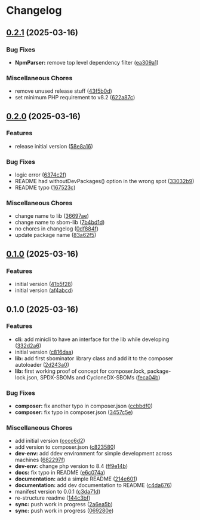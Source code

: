 # Changelog

## [0.2.1](https://github.com/sbominator/lib/compare/v0.2.0...v0.2.1) (2025-03-16)


### Bug Fixes

* **NpmParser:** remove top level dependency filter ([ea309a1](https://github.com/sbominator/lib/commit/ea309a1e728ee7195f5b7996a881b801e2c305ea))


### Miscellaneous Chores

* remove unused release stuff ([43f5b0d](https://github.com/sbominator/lib/commit/43f5b0dc3ed2e777c9e6ae163e735dd5dd4324d7))
* set minimum PHP requirement to v8.2 ([622a87c](https://github.com/sbominator/lib/commit/622a87cf67aaac3bb866d1c03e6834e3e87c57da))

## [0.2.0](https://github.com/sbominator/lib/compare/v0.1.0...v0.2.0) (2025-03-16)


### Features

* release initial version ([58e8a16](https://github.com/sbominator/lib/commit/58e8a168d9deae1fa32ce0bac8fa91ae276ba155))


### Bug Fixes

* logic error ([6374c2f](https://github.com/sbominator/lib/commit/6374c2fd80968701b2ade540bcb3d5dac6acada9))
* README had withoutDevPackages() option in the wrong spot ([33032b9](https://github.com/sbominator/lib/commit/33032b933c191cece7af2e7da94194703f2939e9))
* README typo ([167523c](https://github.com/sbominator/lib/commit/167523c671feec8c2e2ad8435b145895441d4040))


### Miscellaneous Chores

* change name to lib ([36697ae](https://github.com/sbominator/lib/commit/36697aefad07ac417a3e4a1563f1a09810be1a1f))
* change name to sbom-lib ([7b4bd1d](https://github.com/sbominator/lib/commit/7b4bd1d0e7e37f42e6160ed34db9a832e1b06151))
* no chores in changelog ([0df884f](https://github.com/sbominator/lib/commit/0df884f0bc7df636c2f0993b04ee3a84f81dc5f3))
* update package name ([83a62f5](https://github.com/sbominator/lib/commit/83a62f5a1a0179234ad9f6797d385f416c1e064a))

## [0.1.0](https://github.com/sbominator/package/compare/v0.1.0...v0.1.0) (2025-03-16)


### Features

* initial version ([41b5f28](https://github.com/sbominator/package/commit/41b5f287bb4c69de82e6e720ae4c4cbc4708abb0))
* initial version ([af4abcd](https://github.com/sbominator/package/commit/af4abcd57dfb0653f8cbeda2dad87d909eb205ab))

## 0.1.0 (2025-03-16)


### Features

* **cli:** add minicli to have an interface for the lib while developing ([332d2a6](https://github.com/sbominator/package/commit/332d2a6be390f9f4bf044bb5d5fb1ef779bc92fa))
* initial version ([c816daa](https://github.com/sbominator/package/commit/c816daac452768d97e4e239da7e9e9d1568f4766))
* **lib:** add first sbominator library class and add it to the composer autoloader ([2d243a0](https://github.com/sbominator/package/commit/2d243a03c367fede22c0be669e0dbd18491177c7))
* **lib:** first working proof of concept for composer.lock, package-lock.json, SPDX-SBOMs and CycloneDX-SBOMs ([feca04b](https://github.com/sbominator/package/commit/feca04bcf2c9414dea03f71367ec708af44c5dd6))


### Bug Fixes

* **composer:** fix another typo in composer.json ([ccbbdf0](https://github.com/sbominator/package/commit/ccbbdf07a0122c2fa3a16dc206b661dc516abd7c))
* **composer:** fix typo in composer.json ([3457c5e](https://github.com/sbominator/package/commit/3457c5e5f68d64aee90fe5f1210e58dd355cdb9f))


### Miscellaneous Chores

* add initial version ([cccc6d2](https://github.com/sbominator/package/commit/cccc6d28d69be35c09ce0c3abdf23506d272c3bd))
* add version to composer.json ([c823580](https://github.com/sbominator/package/commit/c8235802573a34771517d7410b440f8d303ecfde))
* **dev-env:** add ddev environment for simple development across machines ([682297f](https://github.com/sbominator/package/commit/682297f7082e97df1dc2d5ce2a9a20709ce7552d))
* **dev-env:** change php version to 8.4 ([ff9e14b](https://github.com/sbominator/package/commit/ff9e14b0f4bf91062b4049b876b87b9675167bd6))
* **docs:** fix typo in README ([e6c074a](https://github.com/sbominator/package/commit/e6c074a9b9ae69d8439363a33cc71c1edaf04ecc))
* **documentation:** add a simple README ([214e601](https://github.com/sbominator/package/commit/214e6019023ae6c02659a9ff3a96c94f9426fbbf))
* **documentation:** add dev documentation to README ([c4da676](https://github.com/sbominator/package/commit/c4da676835203c194394fffbd5853aff0356ae8a))
* manifest version to 0.0.1 ([c3da71d](https://github.com/sbominator/package/commit/c3da71d03c015dd8c134b0dcf3c74262eea70d65))
* re-structure readme ([144c3bf](https://github.com/sbominator/package/commit/144c3bfca09becc245293fbed61662f5a7a7ea68))
* **sync:** push work in progress ([2a6ea5b](https://github.com/sbominator/package/commit/2a6ea5bd854b5f265f6768c8ec1059a689240b16))
* **sync:** push work in progress ([069280e](https://github.com/sbominator/package/commit/069280e1fe5519aea3979600aa434e4327fcfa05))
